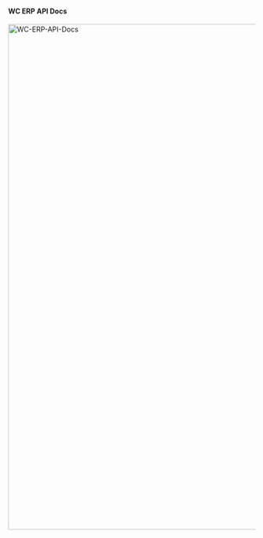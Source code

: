 #### WC ERP API Docs
<img width="1920" height="1030" alt="WC-ERP-API-Docs" src="https://github.com/user-attachments/assets/734bfc49-196a-457d-88f7-9a28ed902bd5" />

